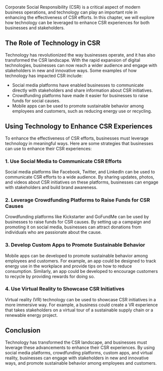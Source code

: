 
Corporate Social Responsibility (CSR) is a critical aspect of modern business operations, and technology can play an important role in enhancing the effectiveness of CSR efforts. In this chapter, we will explore how technology can be leveraged to enhance CSR experiences for both businesses and stakeholders.

The Role of Technology in CSR
-----------------------------

Technology has revolutionized the way businesses operate, and it has also transformed the CSR landscape. With the rapid expansion of digital technologies, businesses can now reach a wider audience and engage with stakeholders in new and innovative ways. Some examples of how technology has impacted CSR include:

* Social media platforms have enabled businesses to communicate directly with stakeholders and share information about CSR initiatives.
* Crowdfunding platforms have made it easier for businesses to raise funds for social causes.
* Mobile apps can be used to promote sustainable behavior among employees and customers, such as reducing energy use or recycling.

Using Technology to Enhance CSR Experiences
-------------------------------------------

To enhance the effectiveness of CSR efforts, businesses must leverage technology in meaningful ways. Here are some strategies that businesses can use to enhance their CSR experiences:

### 1. Use Social Media to Communicate CSR Efforts

Social media platforms like Facebook, Twitter, and LinkedIn can be used to communicate CSR efforts to a wide audience. By sharing updates, photos, and videos about CSR initiatives on these platforms, businesses can engage with stakeholders and build brand awareness.

### 2. Leverage Crowdfunding Platforms to Raise Funds for CSR Causes

Crowdfunding platforms like Kickstarter and GoFundMe can be used by businesses to raise funds for CSR causes. By setting up a campaign and promoting it on social media, businesses can attract donations from individuals who are passionate about the cause.

### 3. Develop Custom Apps to Promote Sustainable Behavior

Mobile apps can be developed to promote sustainable behavior among employees and customers. For example, an app could be designed to track energy use in the workplace and provide tips on how to reduce consumption. Similarly, an app could be developed to encourage customers to recycle by providing rewards for doing so.

### 4. Use Virtual Reality to Showcase CSR Initiatives

Virtual reality (VR) technology can be used to showcase CSR initiatives in a more immersive way. For example, a business could create a VR experience that takes stakeholders on a virtual tour of a sustainable supply chain or a renewable energy project.

Conclusion
----------

Technology has transformed the CSR landscape, and businesses must leverage these advancements to enhance their CSR experiences. By using social media platforms, crowdfunding platforms, custom apps, and virtual reality, businesses can engage with stakeholders in new and innovative ways, and promote sustainable behavior among employees and customers.
